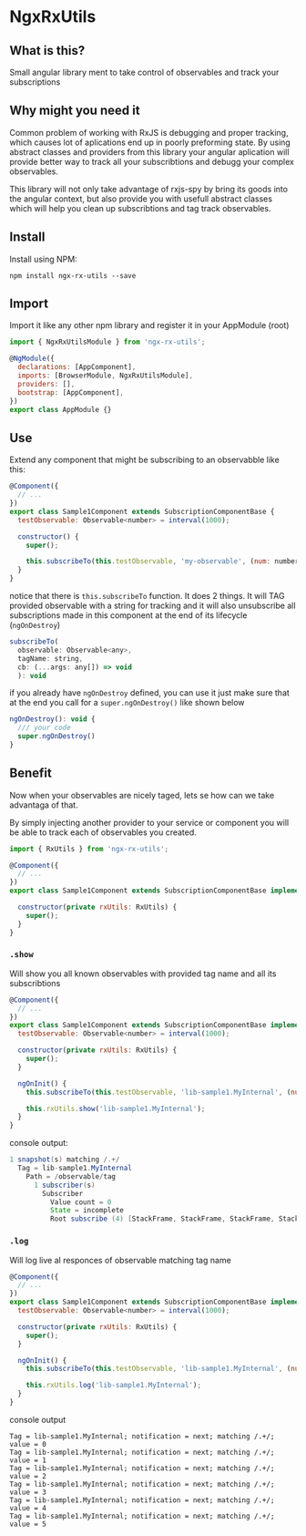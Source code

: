 # NgxRxUtils

## What is this?

Small angular library ment to take control of observables and track your subscriptions

## Why might you need it

Common problem of working with RxJS is debugging and proper tracking, which causes lot of aplications end up in poorly preforming state. By using abstract classes and providers from this library your angular aplication will provide better way to track all your subscribtions and debugg your complex observables.

This library will not only take advantage of rxjs-spy by bring its goods into the angular context, but also provide you with usefull abstract classes which will help you clean up subscribtions and tag track observables.

## Install

Install using NPM:

```
npm install ngx-rx-utils --save
```

## Import

Import it like any other npm library and register it in your AppModule (root)

```js
import { NgxRxUtilsModule } from 'ngx-rx-utils';

@NgModule({
  declarations: [AppComponent],
  imports: [BrowserModule, NgxRxUtilsModule],
  providers: [],
  bootstrap: [AppComponent],
})
export class AppModule {}
```

## Use

Extend any component that might be subscribing to an observabble like this:

```js
@Component({
  // ...
})
export class Sample1Component extends SubscriptionComponentBase {
  testObservable: Observable<number> = interval(1000);

  constructor() {
    super();

    this.subscribeTo(this.testObservable, 'my-observable', (num: number) => {});
  }
}
```

notice that there is `this.subscribeTo` function. It does 2 things. It will TAG provided observable with a string for tracking and it will also unsubscribe all subscriptions made in this component at the end of its lifecycle (`ngOnDestroy`)

```js
subscribeTo(
  observable: Observable<any>,
  tagName: string,
  cb: (...args: any[]) => void
  ): void
```

if you already have `ngOnDestroy` defined, you can use it just make sure that at the end you call for a `super.ngOnDestroy()` like shown below

```js
ngOnDestroy(): void {
  /// your code
  super.ngOnDestroy()
}
```

## Benefit

Now when your observables are nicely taged, lets se how can we take advantaga of that.

By simply injecting another provider to your service or component you will be able to track each of observables you created. 

```js
import { RxUtils } from 'ngx-rx-utils';

@Component({
  // ...
})
export class Sample1Component extends SubscriptionComponentBase implements OnInit {

  constructor(private rxUtils: RxUtils) {
    super();
  }
}
```

### `.show`

Will show you all known observables with provided tag name and all its subscribtions

```js
@Component({
  // ...
})
export class Sample1Component extends SubscriptionComponentBase implements OnInit {
  testObservable: Observable<number> = interval(1000);

  constructor(private rxUtils: RxUtils) {
    super();
  }

  ngOnInit() {
    this.subscribeTo(this.testObservable, 'lib-sample1.MyInternal', (num: number) => {});

    this.rxUtils.show('lib-sample1.MyInternal');
  }
}
```
console output: 

```java
1 snapshot(s) matching /.+/
  Tag = lib-sample1.MyInternal
    Path = /observable/tag
      1 subscriber(s)
        Subscriber
          Value count = 0
          State = incomplete
          Root subscribe (4) [StackFrame, StackFrame, StackFrame, StackFrame]
```

### `.log`

Will log live al responces of observable matching tag name

```js
@Component({
  // ...
})
export class Sample1Component extends SubscriptionComponentBase implements OnInit {
  testObservable: Observable<number> = interval(1000);

  constructor(private rxUtils: RxUtils) {
    super();
  }

  ngOnInit() {
    this.subscribeTo(this.testObservable, 'lib-sample1.MyInternal', (num: number) => {});

    this.rxUtils.log('lib-sample1.MyInternal');
  }
}
```

console output

```
Tag = lib-sample1.MyInternal; notification = next; matching /.+/; value = 0
Tag = lib-sample1.MyInternal; notification = next; matching /.+/; value = 1
Tag = lib-sample1.MyInternal; notification = next; matching /.+/; value = 2
Tag = lib-sample1.MyInternal; notification = next; matching /.+/; value = 3
Tag = lib-sample1.MyInternal; notification = next; matching /.+/; value = 4
Tag = lib-sample1.MyInternal; notification = next; matching /.+/; value = 5
```
